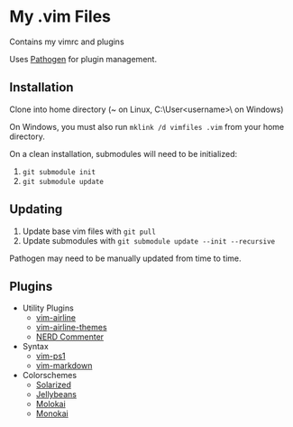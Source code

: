 # My .vim Files

Contains my vimrc and plugins

Uses [Pathogen](https://github.com/tpope/vim-pathogen) for plugin management.

## Installation
Clone into home directory (~ on Linux, C:\User\<username>\ on Windows)

On Windows, you must also run `mklink /d vimfiles .vim` from your home
directory.

On a clean installation, submodules will need to be initialized:
1. `git submodule init`
2. `git submodule update`

## Updating
1. Update base vim files with `git pull`
2. Update submodules with `git submodule update --init --recursive`

Pathogen may need to be manually updated from time to time.

## Plugins
- Utility Plugins
    - [vim-airline](https://github.com/vim-airline/vim-airline)
    - [vim-airline-themes](https://github.com/vim-airline/vim-airline-themes)
    - [NERD Commenter](https://github.com/scrooloose/nerdcommenter/)
- Syntax
    - [vim-ps1](https://github.com/PProvost/vim-ps1/)
    - [vim-markdown](https://github.com/plasticboy/vim-markdown)
- Colorschemes
    - [Solarized](https://github.com/altercation/vim-colors-solarized)
    - [Jellybeans](https://github.com/nanotech/jellybeans.vim)
    - [Molokai](https://github.com/tomasr/molokai)
    - [Monokai](https://github.com/sickill/vim-monokai)

